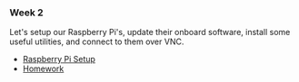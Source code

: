 ### Week 2

Let's setup our Raspberry Pi's, update their onboard software, install some useful utilities, and connect to them over VNC.

- [Raspberry Pi Setup](setup.md)
- [Homework](homework.md)
